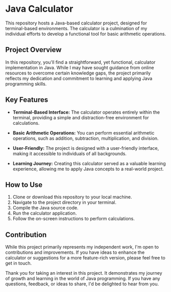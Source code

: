 # Java Calculator

This repository hosts a Java-based calculator project, designed for terminal-based environments. The calculator is a culmination of my individual efforts to develop a functional tool for basic arithmetic operations.

## Project Overview

In this repository, you'll find a straightforward, yet functional, calculator implementation in Java. While I may have sought guidance from online resources to overcome certain knowledge gaps, the project primarily reflects my dedication and commitment to learning and applying Java programming skills.

## Key Features

- **Terminal-Based Interface:** The calculator operates entirely within the terminal, providing a simple and distraction-free environment for calculations.

- **Basic Arithmetic Operations:** You can perform essential arithmetic operations, such as addition, subtraction, multiplication, and division.

- **User-Friendly:** The project is designed with a user-friendly interface, making it accessible to individuals of all backgrounds.

- **Learning Journey:** Creating this calculator served as a valuable learning experience, allowing me to apply Java concepts to a real-world project.

## How to Use

1. Clone or download this repository to your local machine.
2. Navigate to the project directory in your terminal.
3. Compile the Java source code.
4. Run the calculator application.
5. Follow the on-screen instructions to perform calculations.

## Contribution

While this project primarily represents my independent work, I'm open to contributions and improvements. If you have ideas to enhance the calculator or suggestions for a more feature-rich version, please feel free to get in touch.

Thank you for taking an interest in this project. It demonstrates my journey of growth and learning in the world of Java programming. If you have any questions, feedback, or ideas to share, I'd be delighted to hear from you.
